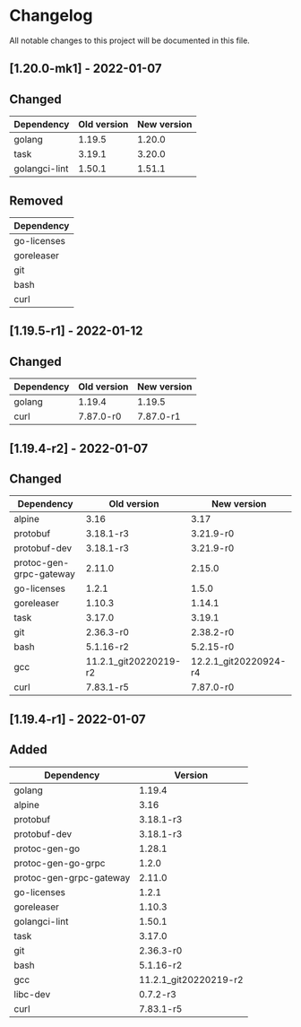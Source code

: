 # Changelog

All notable changes to this project will be documented in this file.

## [1.20.0-mk1] - 2022-01-07

## Changed

| Dependency              | Old version           | New version           |
|-------------------------|-----------------------|-----------------------|
| golang                  | 1.19.5                | 1.20.0                |
| task                    | 3.19.1                | 3.20.0                |
| golangci-lint           | 1.50.1                | 1.51.1                |

## Removed

| Dependency              |
|-------------------------|
| go-licenses             |
| goreleaser              |
| git                     |
| bash                    |
| curl                    |

## [1.19.5-r1] - 2022-01-12

## Changed

| Dependency              | Old version           | New version           |
|-------------------------|-----------------------|-----------------------|
| golang                  | 1.19.4                | 1.19.5                |
| curl                    | 7.87.0-r0             | 7.87.0-r1             |

## [1.19.4-r2] - 2022-01-07

## Changed

| Dependency              | Old version           | New version           |
|-------------------------|-----------------------|-----------------------|
| alpine                  | 3.16                  | 3.17                  |
| protobuf                | 3.18.1-r3             | 3.21.9-r0             |
| protobuf-dev            | 3.18.1-r3             | 3.21.9-r0             |
| protoc-gen-grpc-gateway | 2.11.0                | 2.15.0                |
| go-licenses             | 1.2.1                 | 1.5.0                 |
| goreleaser              | 1.10.3                | 1.14.1                |
| task                    | 3.17.0                | 3.19.1                |
| git                     | 2.36.3-r0             | 2.38.2-r0             |
| bash                    | 5.1.16-r2             | 5.2.15-r0             |
| gcc                     | 11.2.1_git20220219-r2 | 12.2.1_git20220924-r4 |
| curl                    | 7.83.1-r5             | 7.87.0-r0             |

## [1.19.4-r1] - 2022-01-07

## Added

| Dependency              | Version               |
|-------------------------|-----------------------|
| golang                  | 1.19.4                |
| alpine                  | 3.16                  |
| protobuf                | 3.18.1-r3             |
| protobuf-dev            | 3.18.1-r3             |
| protoc-gen-go           | 1.28.1                |
| protoc-gen-go-grpc      | 1.2.0                 |
| protoc-gen-grpc-gateway | 2.11.0                |
| go-licenses             | 1.2.1                 |
| goreleaser              | 1.10.3                |
| golangci-lint           | 1.50.1                |
| task                    | 3.17.0                |
| git                     | 2.36.3-r0             |
| bash                    | 5.1.16-r2             |
| gcc                     | 11.2.1_git20220219-r2 |
| libc-dev                | 0.7.2-r3              |
| curl                    | 7.83.1-r5             |
